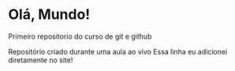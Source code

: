 # Olá, Mundo!
 Primeiro repositorio do curso de git e github

 Repositório criado durante uma aula ao vivo
 Essa linha eu adicionei diretamente no site!
